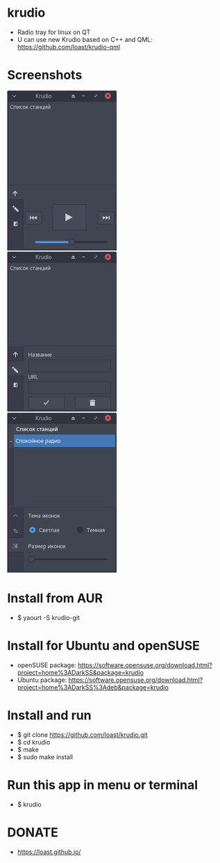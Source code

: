# krudio
- Radio tray for linux on QT
- U can use new Krudio based on C++ and QML:
https://github.com/loast/krudio-qml

# Screenshots
![Screenshot](screenshots/play.png)
![Screenshot](screenshots/add.png)
![Screenshot](screenshots/theme.png)

# Install from AUR
- $ yaourt -S krudio-git

# Install for Ubuntu and openSUSE
- openSUSE package: https://software.opensuse.org/download.html?project=home%3ADarkSS&package=krudio
- Ubuntu package: https://software.opensuse.org/download.html?project=home%3ADarkSS%3Adeb&package=krudio

# Install and run
- $ git clone https://github.com/loast/krudio.git
- $ cd krudio
- $ make
- $ sudo make install

# Run this app in menu or terminal
- $ krudio

# DONATE
- https://loast.github.io/
